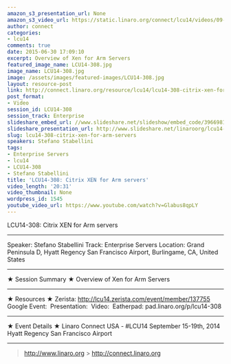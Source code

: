 ```yaml
---
amazon_s3_presentation_url: None
amazon_s3_video_url: https://static.linaro.org/connect/lcu14/videos/09-17-Wednesday/LCU14-308-%20Citrix%20XEN%20for%20ARM%20servers.mp4
author: connect
categories:
- lcu14
comments: true
date: 2015-06-30 17:09:10
excerpt: Overview of Xen for Arm Servers
featured_image_name: LCU14-308.jpg
image_name: LCU14-308.jpg
image: /assets/images/featured-images/LCU14-308.jpg
layout: resource-post
link: http://connect.linaro.org/resource/lcu14/lcu14-308-citrix-xen-for-arm-servers/
post_format:
- Video
session_id: LCU14-308
session_track: Enterprise
slideshare_embed_url: //www.slideshare.net/slideshow/embed_code/39669814
slideshare_presentation_url: http://www.slideshare.net/linaroorg/lcu14-308-xen-project-for-arm-servers
slug: lcu14-308-citrix-xen-for-arm-servers
speakers: Stefano Stabellini
tags:
- Enterprise Servers
- lcu14
- LCU14-308
- Stefano Stabellini
title: 'LCU14-308: Citrix XEN for Arm servers'
video_length: '20:31'
video_thumbnail: None
wordpress_id: 1545
youtube_video_url: https://www.youtube.com/watch?v=Glabus8qpLY
---
```


LCU14-308: Citrix XEN for Arm servers

---

Speaker: Stefano Stabellini
Track: Enterprise Servers
Location: Grand Peninsula D, Hyatt Regency San Francisco Airport, Burlingame, CA, United States

---

★ Session Summary ★
Overview of Xen for Arm Servers

---

★ Resources ★
Zerista: http://lcu14.zerista.com/event/member/137755
Google Event: 
Presentation: 
Video: 
Eatherpad: pad.linaro.org/p/lcu14-308

---

★ Event Details ★
Linaro Connect USA - #LCU14
September 15-19th, 2014
Hyatt Regency San Francisco Airport

---

> http://www.linaro.org > http://connect.linaro.org
